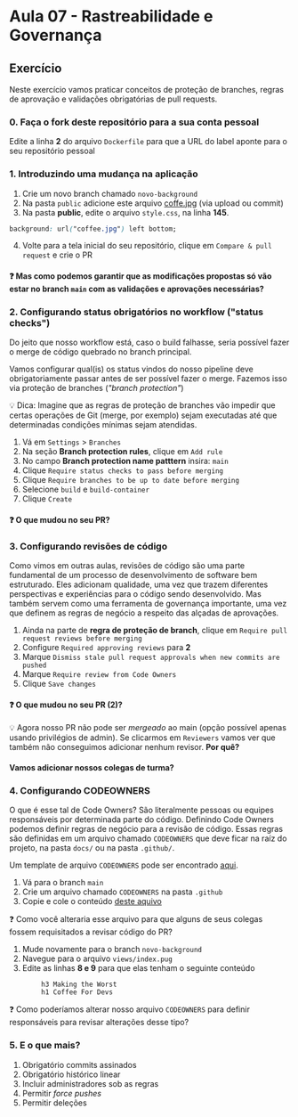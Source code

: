 # Aula 07 - Rastreabilidade e Governança

## Exercício

Neste exercício vamos praticar conceitos de proteção de branches, regras de aprovação e validações obrigatórias de pull requests.

### 0. Faça o fork deste repositório para a sua conta pessoal

Edite a linha **2** do arquivo `Dockerfile` para que a URL do label aponte para o seu repositório pessoal

### 1. Introduzindo uma mudança na aplicação

1. Crie um novo branch chamado `novo-background`
2. Na pasta `public` adicione este arquivo [coffe.jpg](https://github.com/pedrolacerda/aula-07-governanca/blob/novo-background/public/coffee.jpg) (via upload ou commit)
3. Na pasta **public**, edite o arquivo `style.css`, na linha **145**.

```css
background: url("coffee.jpg") left bottom;
```

4. Volte para a tela inicial do seu repositório, clique em `Compare & pull request` e crie o PR

#### :question: Mas como podemos garantir que as modificações propostas só vão estar no branch `main` com as validações e aprovações necessárias?

### 2. Configurando status obrigatórios no workflow ("status checks")

Do jeito que nosso workflow está, caso o build falhasse, seria possível fazer o merge de código quebrado no branch principal.

Vamos configurar qual(is) os status vindos do nosso pipeline deve obrigatoriamente passar antes de ser possível fazer o merge. Fazemos isso via proteção de branches (_"branch protection"_)

💡 Dica: Imagine que as regras de proteção de branches vão impedir que certas operações de Git (merge, por exemplo) sejam executadas até que determinadas condições mínimas sejam atendidas.

1. Vá em `Settings` > `Branches`
2. Na seção **Branch protection rules**, clique em `Add rule`
3. No campo **Branch protection name patttern** insira: `main`
4. Clique `Require status checks to pass before merging`
5. Clique `Require branches to be up to date before merging`
6. Selecione `build` e `build-container`
7. Clique `Create`

<!-- Demonstrar o que acontece caso um branch esteja desatualizado -->

#### :question: O que mudou no seu PR?

### 3. Configurando revisões de código

Como vimos em outras aulas, revisões de código são uma parte fundamental de um processo de desenvolvimento de software bem estruturado. Eles adicionam qualidade, uma vez que trazem diferentes perspectivas e experiências para o código sendo desenvolvido. Mas também servem como uma ferramenta de governança importante, uma vez que definem as regras de negócio a respeito das alçadas de aprovações.

1. Ainda na parte de **regra de proteção de branch**, clique em `Require pull request reviews before merging`
2. Configure `Required approving reviews` para **2**
3. Marque `Dismiss stale pull request approvals when new commits are pushed`
4. Marque `Require review from Code Owners`
5. Clique `Save changes`

#### :question: O que mudou no seu PR (2)?

:bulb: Agora nosso PR não pode ser _mergeado_ ao main (opção possível apenas usando privilégios de admin). Se clicarmos em `Reviewers` vamos ver que também não conseguimos adicionar nenhum revisor. **Por quê?**

#### Vamos adicionar nossos colegas de turma?

### 4. Configurando CODEOWNERS

O que é esse tal de Code Owners? São literalmente pessoas ou equipes responsáveis por determinada parte do código. Definindo Code Owners podemos definir regras de negócio para a revisão de código. Essas regras são definidas em um arquivo chamado `CODEOWNERS` que deve ficar na raíz do projeto, na pasta `docs/` ou na pasta `.github/`.

Um template de arquivo `CODEOWNERS` pode ser encontrado [aqui](https://github.com/pedrolacerda/aula-07-governanca/blob/codeowners/.github/CODEOWNERS).

1. Vá para o branch `main`
2. Crie um arquivo chamado `CODEOWNERS` na pasta `.github`
3. Copie e cole o conteúdo [deste aquivo](https://github.com/pedrolacerda/aula-07-governanca/blob/codeowners/.github/CODEOWNERS)

:question: Como você alteraria esse arquivo para que alguns de seus colegas fossem requisitados a revisar código do PR?

<!-- navegar e mostrar o ícone do Codeowners no PR e no arquivo -->

1. Mude novamente para o branch `novo-background`
2. Navegue para o arquivo `views/index.pug`
3. Edite as linhas **8 e 9** para que elas tenham o seguinte conteúdo

```pug
        h3 Making the Worst
        h1 Coffee For Devs
```

:question: Como poderíamos alterar nosso arquivo `CODEOWNERS` para definir responsáveis para revisar alterações desse tipo?
<!-- Explicar que podemos definir a regra para o arquivo específico, para esse tipo de arquivo ou para a pasta -->

### 5. E o que mais?

1. Obrigatório commits assinados
2. Obrigatório histórico linear
3. Incluir administradores sob as regras
4. Permitir _force pushes_
5. Permitir deleções

<!-- Porque nosso workflow dá erro?-->


